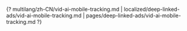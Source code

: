 {? multilang/zh-CN/vid-ai-mobile-tracking.md | localized/deep-linked-ads/vid-ai-mobile-tracking.md | pages/deep-linked-ads/vid-ai-mobile-tracking.md ?}
